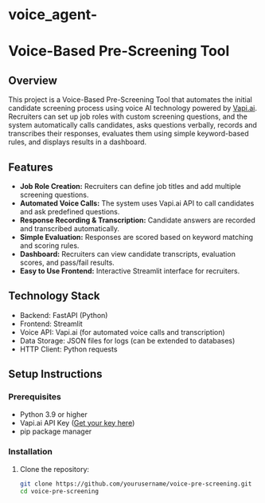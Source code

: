 # voice_agent-
# Voice-Based Pre-Screening Tool

## Overview
This project is a Voice-Based Pre-Screening Tool that automates the initial candidate screening process using voice AI technology powered by [Vapi.ai](https://docs.vapi.ai). Recruiters can set up job roles with custom screening questions, and the system automatically calls candidates, asks questions verbally, records and transcribes their responses, evaluates them using simple keyword-based rules, and displays results in a dashboard.

## Features
- **Job Role Creation:** Recruiters can define job titles and add multiple screening questions.
- **Automated Voice Calls:** The system uses Vapi.ai API to call candidates and ask predefined questions.
- **Response Recording & Transcription:** Candidate answers are recorded and transcribed automatically.
- **Simple Evaluation:** Responses are scored based on keyword matching and scoring rules.
- **Dashboard:** Recruiters can view candidate transcripts, evaluation scores, and pass/fail results.
- **Easy to Use Frontend:** Interactive Streamlit interface for recruiters.

## Technology Stack
- Backend: FastAPI (Python)
- Frontend: Streamlit
- Voice API: Vapi.ai (for automated voice calls and transcription)
- Data Storage: JSON files for logs (can be extended to databases)
- HTTP Client: Python requests

## Setup Instructions

### Prerequisites
- Python 3.9 or higher
- Vapi.ai API Key ([Get your key here](https://docs.vapi.ai))
- pip package manager

### Installation
1. Clone the repository:
   ```bash
   git clone https://github.com/yourusername/voice-pre-screening.git
   cd voice-pre-screening
